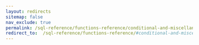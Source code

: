 ```yaml
---
layout: redirects
sitemap: false
nav_exclude: true
permalink: /sql-reference/functions-reference/conditional-and-miscellaneous-functions.html
redirect_to:  /sql-reference/functions-reference/#conditional-and-miscellaneous-functions
---
```

